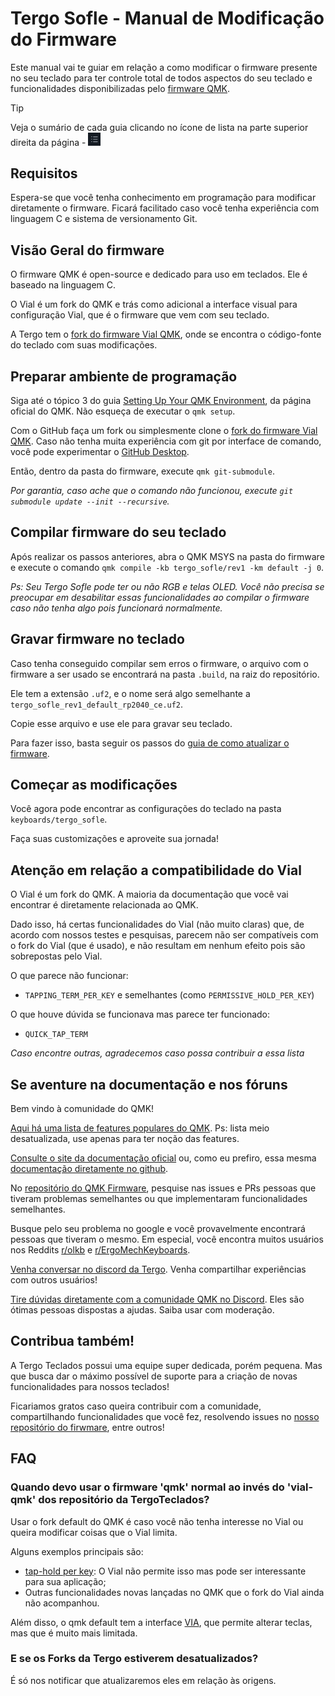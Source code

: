 # Tergo Sofle - Manual de Modificação do Firmware

Este manual vai te guiar em relação a como modificar o firmware presente no seu teclado para ter controle total de todos aspectos do seu teclado e funcionalidades disponibilizadas pelo [firmware QMK](https://docs.qmk.fm/#/).

> [!TIP]
>
> Veja o sumário de cada guia clicando no ícone de lista na parte superior direita da página - <img src="../../../imagens/icone-sumario.png" alt="Exemplo" width="20" />

## Requisitos

Espera-se que você tenha conhecimento em programação para modificar diretamente o firmware. Ficará facilitado caso você tenha experiência com linguagem C e sistema de versionamento Git.

## Visão Geral do firmware

O firmware QMK é open-source e dedicado para uso em teclados. Ele é baseado na linguagem C.

O Vial é um fork do QMK e trás como adicional a interface visual para configuração Vial, que é o firmware que vem com seu teclado.

A Tergo tem o [fork do firmware Vial QMK](https://github.com/TergoTeclados/vial-qmk-firmware), onde se encontra o código-fonte do teclado com suas modificações.

## Preparar ambiente de programação

Siga até o tópico 3 do guia [Setting Up Your QMK Environment](https://docs.qmk.fm/#/newbs_getting_started), da página oficial do QMK. Não esqueça de executar o `qmk setup`.

Com o GitHub faça um fork ou simplesmente clone o [fork do firmware Vial QMK](https://github.com/TergoTeclados/vial-qmk-firmware). Caso não tenha muita experiência com git por interface de comando, você pode experimentar o [GitHub Desktop](https://desktop.github.com/).

Então, dentro da pasta do firmware, execute `qmk git-submodule`.

_Por garantia, caso ache que o comando não funcionou, execute `git submodule update --init --recursive`._

## Compilar firmware do seu teclado

Após realizar os passos anteriores, abra o QMK MSYS na pasta do firmware e execute o comando `qmk compile -kb tergo_sofle/rev1 -km default -j 0`.

_Ps: Seu Tergo Sofle pode ter ou não RGB e telas OLED. Você não precisa se preocupar em desabilitar essas funcionalidades ao compilar o firmware caso não tenha algo pois funcionará normalmente._

## Gravar firmware no teclado

Caso tenha conseguido compilar sem erros o firmware, o arquivo com o firmware a ser usado se encontrará na pasta `.build`, na raiz do repositório.

Ele tem a extensão `.uf2`, e o nome será algo semelhante a `tergo_sofle_rev1_default_rp2040_ce.uf2`.

Copie esse arquivo e use ele para gravar seu teclado.

Para fazer isso, basta seguir os passos do [guia de como atualizar o firmware](./COMO_ATUALIZAR_FIRMWARE.md).

## Começar as modificações

Você agora pode encontrar as configurações do teclado na pasta `keyboards/tergo_sofle`.

Faça suas customizações e aproveite sua jornada!

## Atenção em relação a compatibilidade do Vial

O Vial é um fork do QMK. A maioria da documentação que você vai encontrar é diretamente relacionada ao QMK.

Dado isso, há certas funcionalidades do Vial (não muito claras) que, de acordo com nossos testes e pesquisas, parecem não ser compatíveis com o fork do Vial (que é usado), e não resultam em nenhum efeito pois são sobrepostas pelo Vial.

O que parece não funcionar:

- `TAPPING_TERM_PER_KEY` e semelhantes (como `PERMISSIVE_HOLD_PER_KEY`)

O que houve dúvida se funcionava mas parece ter funcionado:

- `QUICK_TAP_TERM`

_Caso encontre outras, agradecemos caso possa contribuir a essa lista_

## Se aventure na documentação e nos fóruns

Bem vindo à comunidade do QMK!

[Aqui há uma lista de features populares do QMK](https://github.com/samhocevar-forks/qmk-firmware/blob/master/docs/features.md). Ps: lista meio desatualizada, use apenas para ter noção das features.

[Consulte o site da documentação oficial](https://docs.qmk.fm/#/) ou, como eu prefiro, essa mesma [documentação diretamente no github](https://github.com/qmk/qmk_firmware).

No [repositório do QMK Firmware](https://github.com/qmk/qmk_firmware), pesquise nas issues e PRs pessoas que tiveram problemas semelhantes ou que implementaram funcionalidades semelhantes.

Busque pelo seu problema no google e você provavelmente encontrará pessoas que tiveram o mesmo. Em especial, você encontra muitos usuários nos Reddits [r/olkb](https://www.reddit.com/r/olkb/) e [r/ErgoMechKeyboards](https://www.reddit.com/r/ErgoMechKeyboards/).

[Venha conversar no discord da Tergo](https://discord.gg/uJwf5hnurs). Venha compartilhar experiências com outros usuários!

[Tire dúvidas diretamente com a comunidade QMK no Discord](https://discord.com/invite/qmk). Eles são ótimas pessoas dispostas a ajudas. Saiba usar com moderação.

## Contribua também!

A Tergo Teclados possui uma equipe super dedicada, porém pequena. Mas que busca dar o máximo possível de suporte para a criação de novas funcionalidades para nossos teclados!

Ficariamos gratos caso queira contribuir com a comunidade, compartilhando funcionalidades que você fez, resolvendo issues no [nosso repositório do firwmare](https://github.com/TergoTeclados/vial-qmk-firmware), entre outros!

## FAQ

### Quando devo usar o firmware 'qmk' normal ao invés do 'vial-qmk' dos repositório da TergoTeclados?

Usar o fork default do QMK é caso você não tenha interesse no Vial ou queira modificar coisas que o Vial limita.

Alguns exemplos principais são:
- [tap-hold per key](https://github.com/qmk/qmk_firmware/blob/master/docs/tap_hold.md): O Vial não permite isso mas pode ser interessante para sua aplicação;
- Outras funcionalidades novas lançadas no QMK que o fork do Vial ainda não acompanhou.

Além disso, o qmk default tem a interface [VIA](https://www.caniusevia.com/), que permite alterar teclas, mas que é muito mais limitada.

### E se os Forks da Tergo estiverem desatualizados?

É só nos notificar que atualizaremos eles em relação às origens.
